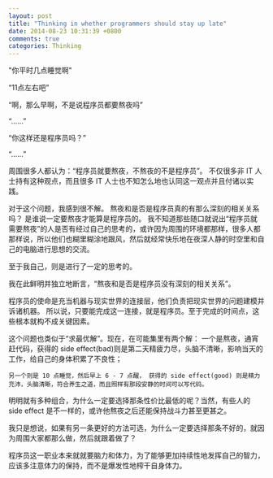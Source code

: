 ```yaml
---
layout: post
title: "Thinking in whether programmers should stay up late"
date: 2014-08-23 10:31:39 +0800
comments: true
categories: Thinking
---
```


"你平时几点睡觉啊"

“11点左右吧”

“啊，那么早啊，不是说程序员都要熬夜吗”

“......”

“你这样还是程序员吗？”

“......”

<!-- more -->

周围很多人都认为：“程序员就要熬夜，不熬夜的不是程序员”。
不仅很多非 IT 人士持有这种观点，而且很多 IT 人士也不知怎么地也认同这一观点并且付诸以实践。

对于这个问题，我感到很不解。
熬夜和是否是程序员真的有那么深刻的相关关系吗？
是谁说一定要熬夜才能算是程序员的。
我不知道那些随口就说出“程序员就需要熬夜”的人是否有经过自己的思考的，或许因为周围的环境都那样，很多人都那样说，所以他们也糊里糊涂地跟风，然后就经常快乐地在夜深人静的时空里和自己的电脑进行思想的交流。

至于我自己，则是进行了一定的思考的。

我在此鲜明并独立地断言，“熬夜和是否是程序员没有深刻的相关关系”。

程序员的使命是充当机器与现实世界的连接层，他们负责把现实世界的问题建模并诉诸机器。
所以说，只要能完成这一连接，就是程序员。至于完成的时间点，这些根本就构不成关键因素。

这个问题也类似于“求最优解”。现在，在可能集里有两个解：
    一个是熬夜，通宵赶代码，获得的 side effect(bad)则是第二天精疲力尽，头脑不清晰，影响当天的工作，给自己的身体积累了不良性；
	
	另一个则是 10 点睡觉，然后早上 6 - 7 点醒， 获得的 side effect(good) 则是精力充沛，头脑清晰，符合养生之道，而且照样有那段安静的时间可以写代码。
明明就有多种组合，为什么一定要选择那条性价比最低的呢？当然，有些人的 side effect 是不一样的，或许他熬夜之后还能保持战斗力甚至更甚之。

我只是想说，如果有另一条更好的方法可选，为什么一定要选择那条不好的，就因为周围大家都那么做，然后就跟着做了？

程序员这一职业本来就就要脑力和体力，为了能够更加持续性地发挥自己的智力，应该多注意体力的保持，而不是爆发性地榨干自身体力。
	

 




